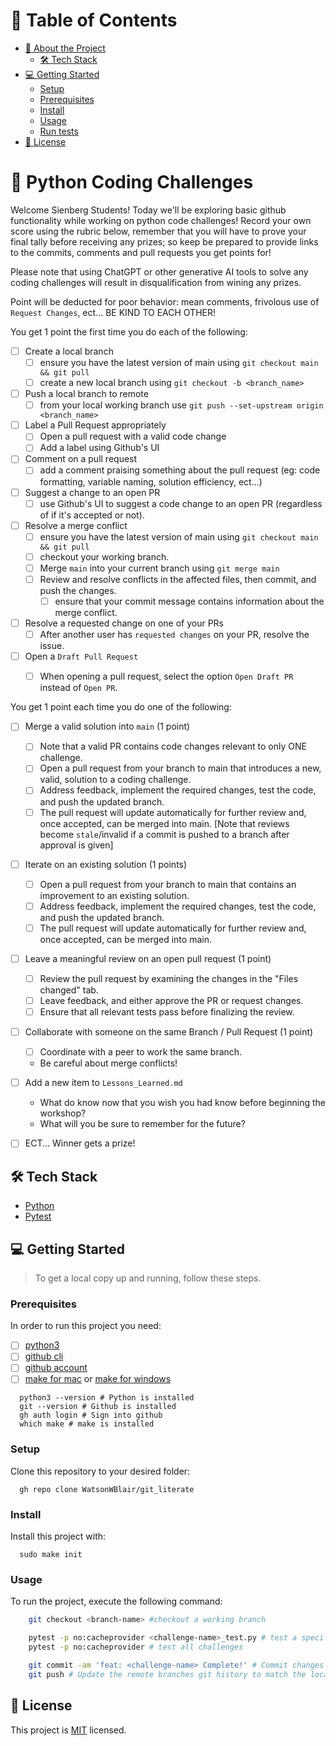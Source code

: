 # 📗 Table of Contents

- [📖 About the Project](#about-project)
  - [🛠 Tech Stack](#tech-stack)
- [💻 Getting Started](#getting-started)
  - [Setup](#setup)
  - [Prerequisites](#prerequisites)
  - [Install](#install)
  - [Usage](#usage)
  - [Run tests](#run-tests)
- [📝 License](#license)

<!-- PROJECT DESCRIPTION -->

# 📖 Python Coding Challenges <a name="about-project"></a>

Welcome Sienberg Students! Today we'll be exploring basic github functionality while working on python code challenges!
Record your own score using the rubric below, remember that you will have to prove your final tally before receiving any prizes; so keep be prepared to provide links to the commits, comments and pull requests you get points for!

Please note that using ChatGPT or other generative AI tools to solve any coding challenges will result in disqualification from wining any prizes.

Point will be deducted for poor behavior: mean comments, frivolous use of `Request Changes`, ect... BE KIND TO EACH OTHER!

You get 1 point the first time you do each of the following:
- [ ] Create a local branch
  - [ ] ensure you have the latest version of main using `git checkout main && git pull`
  - [ ] create a new local branch using `git checkout -b <branch_name>`
- [ ] Push a local branch to remote
  - [ ] from your local working branch use `git push --set-upstream origin <branch_name>`
- [ ] Label a Pull Request appropriately
  - [ ] Open a pull request with a valid code change
  - [ ] Add a label using Github's UI
- [ ] Comment on a pull request
  - [ ] add a comment praising something about the pull request (eg: code formatting, variable naming, solution efficiency, ect...)
- [ ] Suggest a change to an open PR
  - [ ] use Github's UI to suggest a code change to an open PR (regardless of if it's accepted or not).
- [ ] Resolve a merge conflict
  - [ ] ensure you have the latest version of main using `git checkout main && git pull`
  - [ ] checkout your working branch.
  - [ ] Merge `main` into your current branch using `git merge main`
  - [ ] Review and resolve conflicts in the affected files, then commit, and push the changes.
    - [ ] ensure that your commit message contains information about the merge conflict.
- [ ] Resolve a requested change on one of your PRs
  - [ ] After another user has `requested changes` on your PR, resolve the issue.
- [ ] Open a `Draft Pull Request`
  - [ ] When opening a pull request, select the option `Open Draft PR` instead of `Open PR`.



You get 1 point each time you do one of the following:
- [ ] Merge a valid solution into `main` (1 point)
  - [ ] Note that a valid PR contains code changes relevant to only ONE challenge.
  - [ ] Open a pull request from your branch to main that introduces a new, valid, solution to a coding challenge.
  - [ ] Address feedback, implement the required changes, test the code, and push the updated branch.
  - [ ] The pull request will update automatically for further review and, once accepted, can be merged into main. [Note that reviews become `stale`/invalid if a commit is pushed to a branch after approval is given]
- [ ] Iterate on an existing solution (1 points)
  - [ ] Open a pull request from your branch to main that contains an improvement to an existing solution.
  - [ ] Address feedback, implement the required changes, test the code, and push the updated branch.
  - [ ] The pull request will update automatically for further review and, once accepted, can be merged into main.
- [ ] Leave a meaningful review on an open pull request (1 point)
  - [ ] Review the pull request by examining the changes in the "Files changed" tab.
  - [ ] Leave feedback, and either approve the PR or request changes.
  - [ ] Ensure that all relevant tests pass before finalizing the review.
- [ ] Collaborate with someone on the same Branch / Pull Request (1 point)
  - [ ] Coordinate with a peer to work the same branch.
  - Be careful about merge conflicts!
- [ ] Add a new item to `Lessons_Learned.md`
  - What do know now that you wish you had know before beginning the workshop?
  - What will you be sure to remember for the future?
- [ ] ECT...
Winner gets a prize!


## 🛠 Tech Stack <a name="tech-stack"></a>
- [Python](https://www.python.org/)
- [Pytest](https://docs.pytest.org/en/7.2.x/)



<!-- GETTING STARTED -->

## 💻 Getting Started <a name="getting-started"></a>

> To get a local copy up and running, follow these steps.

### Prerequisites

In order to run this project you need:

- [ ] [python3](https://docs.python-guide.org/starting/install3/osx/)
- [ ] [github cli](https://github.com/cli/cli#installation)
- [ ] [github account](https://github.com/)
- [ ] [make for mac](https://formulae.brew.sh/formula/make) or [make for windows](https://gnuwin32.sourceforge.net/packages/make.htm)

```Shell
  python3 --version # Python is installed
  git --version # Github is installed
  gh auth login # Sign into github
  which make # make is installed
```

### Setup

Clone this repository to your desired folder:

```Shell
  gh repo clone WatsonWBlair/git_literate
```


### Install

Install this project with:

```Shell
  sudo make init
```


### Usage

To run the project, execute the following command:


```bash
    git checkout <branch-name> #checkout a working branch

    pytest -p no:cacheprovider <challenge-name>_test.py # test a specific challenge
    pytest -p no:cacheprovider # test all challenges

    git commit -am 'feat: <challenge-name> Complete!' # Commit changes to your local branch
    git push # Update the remote branches git history to match the local branch
```



<!-- LICENSE -->

## 📝 License <a name="license"></a>

This project is [MIT](./LICENSE) licensed.
